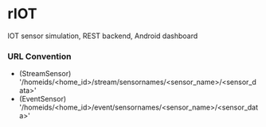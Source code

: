 # rIOT
IOT sensor simulation, REST backend, Android dashboard

### URL Convention
- (StreamSensor) '/homeids/<home_id>/stream/sensornames/<sensor_name>/<sensor_data>'
- (EventSensor)  '/homeids/<home_id>/event/sensornames/<sensor_name>/<sensor_data>'
